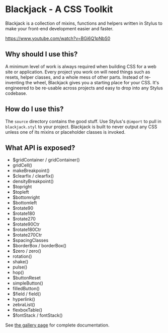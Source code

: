 # Blackjack - A CSS Toolkit

Blackjack is a collection of mixins, functions and helpers written in Stylus to make your front-end development easier and faster.

https://www.youtube.com/watch?v=BGi6Q1pNbS0

## Why should I use this?

A minimum level of work is always required when building CSS for a web site or application. Every project you work on will need things such as resets, helper classes, and a whole mess of other parts. Instead of re-inventing the wheel, Blackjack gives you a starting place for your CSS. It's engineered to be re-usable across projects and easy to drop into any Stylus codebase.

## How do I use this?

The `source` directory contains the good stuff. Use Stylus's `@import` to pull in `blackjack.styl` to your project.
Blackjack is built to never output any CSS unless one of its mixins or placeholder classes is invoked.

## What API is exposed?

* $gridContainer / gridContainer()
* gridCell()
* makeBreakpoint()
* $clearfix / clearfix()
* densityBreakpoint()
* $topright
* $topleft
* $bottomright
* $bottomleft
* $rotate90
* $rotate180
* $rotate270
* $rotate90Ctr
* $rotate180Ctr
* $rotate270Ctr
* $spacingClasses
* $borderBox / borderBox()
* $zero / zero()
* rotation()
* shake()
* pulse()
* hop()
* $buttonReset
* simpleButton()
* filledButton()
* $field / field()
* hyperlink()
* zebraList()
* flexboxTable()
* $fontStack / fontStack()

See [the gallery page](http://brianwalters.github.io/Blackjack/) for complete documentation.
